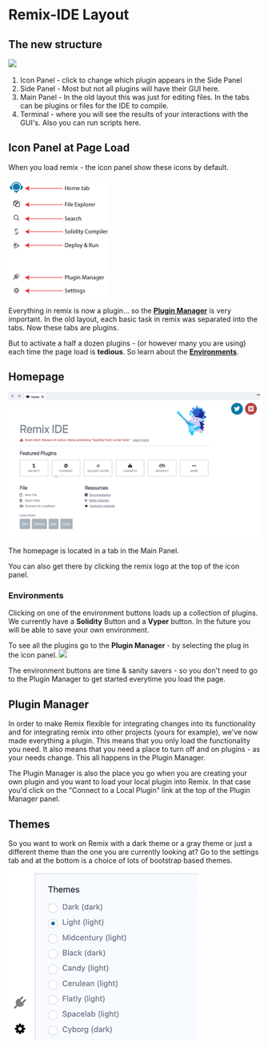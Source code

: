 Remix-IDE Layout
==============

The new structure
--------------------
![](images/a-layout1c.png)

1. Icon Panel - click to change which plugin appears in the Side Panel
2. Side Panel - Most but not all plugins will have their GUI here.
3. Main Panel - In the old layout this was just for editing files.  In the tabs can be plugins or files for the IDE to compile.
4. Terminal - where you will see the results of your interactions with the GUI's.  Also you can run scripts here.

Icon Panel at Page Load
-----------------------
When you load remix - the icon panel show these icons by default.

![](images/a-icons-at-load.png)

Everything in remix is now a plugin...  so the **[Plugin Manager](#plugin-manager)** is very important.
In the old layout, each basic task in remix was separated into the tabs.  Now these tabs are plugins.  

But to activate a half a dozen plugins - (or however many you are using) each time the page load is **tedious**.  So learn about the **[Environments](#environments)**.

Homepage
--------

![](images/a-hometab.png)

The homepage is located in a tab in the Main Panel.  

You can also get there by clicking the remix logo at the top of the icon panel.

### Environments
Clicking on one of the environment buttons loads up a collection of plugins.  We currently have a **Solidity** Button and a **Vyper** button.  In the future you will be able to save your own environment.

To see all the plugins go to the **Plugin Manager** - by selecting the plug in the icon panel. 
![](images/a-plug.png) 

The environment buttons are time & sanity savers - so you don't need to go to the Plugin Manager to get started everytime you load the page.   


Plugin Manager
---------------

In order to make Remix flexible for integrating changes into its functionality and for integrating remix into other projects (yours for example), we've now made everything a plugin.  This means that you only load the functionality you need.  It also means that you need a place to turn off and on plugins - as your needs change.  This all happens in the Plugin Manager.  

The Plugin Manager is also the place you go when you are creating your own plugin and you want to load your local plugin into Remix. In that case you'd click on the "Connect to a Local Plugin" link at the top of the Plugin Manager panel.

Themes
---------------

So you want to work on Remix with a dark theme or a gray theme or just a different theme than the one you are currently looking at?  Go to the settings tab and at the bottom is a choice of lots of bootstrap based themes.

![](images/a-themes.png) 
